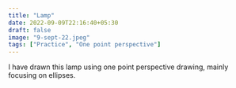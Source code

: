 ```yaml
---
title: "Lamp"
date: 2022-09-09T22:16:40+05:30
draft: false
image: "9-sept-22.jpeg"
tags: ["Practice", "One point perspective"]
---
```


I have drawn this lamp using one point perspective drawing, mainly focusing on ellipses.
